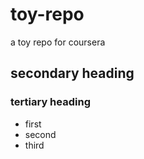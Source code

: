 # toy-repo
a toy repo for coursera
## secondary heading
### tertiary heading

* first
* second
* third
